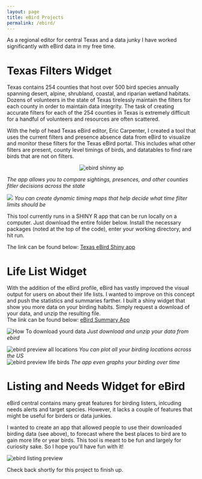 ```yaml
---
layout: page
title: eBird Projects
permalink: /ebird/
---
```


As a regional editor for central Texas and a data junky I have worked significantly with eBird data in my free time. 

# Texas Filters Widget 
Texas contains 254 counties that host over 500 bird species annually spanning desert, alpine, shrubland, coastal, and riparian wetland habitats. Dozens of volunteers in the state of Texas tirelessly maintain the filters for each county in order to maintain data integrity. The task of creating accurate filters for each of the 254 counties in Texas is extremely difficult for a handful of volunteers and resources are often scattered.

With the help of head Texas eBird editor, Eric Carpenter, I created a tool that uses the current filters and presence absence data from eBird to visualize and monitor these filters for the Texas eBird portal. This includes what other filters are present, county level timings of birds, and datatables to find rare birds that are not on filters.  
<div style="text-align:center" markdown="1">

  ![ebird shinny ap](https://i.imgur.com/Zo1vWtL.png)
  
</div>

*The app allows you to compare sightings, presences, and other counties fitler decisions across the state*  

![](https://i.imgur.com/kPlb4fl.png)
*You can create dynamic timing maps that help decide what time filter limits should be*  

This tool currently runs in a SHINY R app that can be run locally on a computer. Just download the entire folder below. Install the necessary packages (noted at the top of the code), enter your working directory, and hit run. 

The link can be found below:
[Texas eBird Shiny app](https://github.com/birderboone/eBird_TxFilter_ShinnyApp)

# Life List Widget
With the addition of the eBird profile, eBird has vastly improved the visual output for users on about their life lists. I wanted to improve on this concept and push the statistics and summaries farther. I built a shiny widget that show you more data on your birding habits. Simply request a download of your data, and unzip the resulting file.  
The link can be found below:
[eBird Summary App](https://github.com/birderboone/eBird_Summary_ShinyApp)  

![How To download yourd data](https://i.imgur.com/osTddYN.png)
*Just download and unzip your data from ebird*  
  
![ebird preview all locations](https://i.imgur.com/dLiUvJS.png)
*You can plot all your birding locations across the US*  
![ebird preview life birds](https://i.imgur.com/hUZaiC6.png)
*The app even graphs your birding over time*  

# Listing and Needs Widget for eBird
eBird central contains many great features for birding listers, inlcuding needs alerts and target species. However, it lacks a couple of features that might be useful for birders or data junkies.

I wanted to create an app that allowed people to use their downloaded birding data (see above), to forecast where the best places to bird are to gain more life or year birds. This tool is meant to be fun and largely for curiosity sake. So I hope you'll have fun with it!

![ebird listing preview](https://i.imgur.com/Y3rztEi.png)

Check back shortly for this project to finish up.
